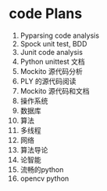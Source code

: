 # code Plans
1. Pyparsing code analysis
2. Spock unit test, BDD
3. Junit code analysis
4. Python unittest 文档
5. Mockito 源代码分析
5. PLY 的源代码阅读
6. Mockito 源代码和文档
7. 操作系统
8. 数据库
9. 算法
10. 多线程
11. 网络
12. 算法导论
13. 论智能
14. 流畅的python
15. opencv python
